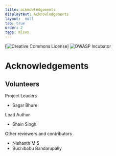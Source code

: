 ```yaml
---
title: acknowledgements
displaytext: Acknowledgements
layout:  null
tab: true
order: 2
tags: mlsvs
---
```

[![Creative Commons License](https://licensebuttons.net/l/by-sa/4.0/88x31.png)]
![OWASP Incubator](https://img.shields.io/badge/owasp-incubator-blue.svg)


# Acknowledgements

## Volunteers

Project Leaders

* Sagar Bhure

Lead Author

* Shain Singh

Other reviewers and contributors

* Nishanth M S
* Buchibabu Bandarupally
